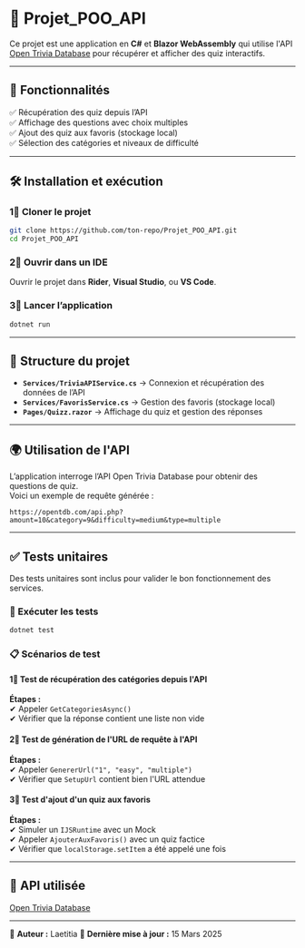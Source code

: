 # 📌 Projet_POO_API  

Ce projet est une application en **C#** et **Blazor WebAssembly** qui utilise l'API [Open Trivia Database](https://opentdb.com/) pour récupérer et afficher des quiz interactifs.  

---

## 🚀 Fonctionnalités  

✅ Récupération des quiz depuis l’API  
✅ Affichage des questions avec choix multiples  
✅ Ajout des quiz aux favoris (stockage local)  
✅ Sélection des catégories et niveaux de difficulté  

---

## 🛠️ Installation et exécution  

### 1⃣ Cloner le projet  
```bash  
git clone https://github.com/ton-repo/Projet_POO_API.git  
cd Projet_POO_API  
```

### 2⃣ Ouvrir dans un IDE  
Ouvrir le projet dans **Rider**, **Visual Studio**, ou **VS Code**.  

### 3⃣ Lancer l’application  
```bash  
dotnet run  
```

---

## 📂 Structure du projet  

- **`Services/TriviaAPIService.cs`** → Connexion et récupération des données de l’API  
- **`Services/FavorisService.cs`** → Gestion des favoris (stockage local)  
- **`Pages/Quizz.razor`** → Affichage du quiz et gestion des réponses  

---

## 🌍 Utilisation de l'API  

L’application interroge l’API Open Trivia Database pour obtenir des questions de quiz.  
Voici un exemple de requête générée :  
```
https://opentdb.com/api.php?amount=10&category=9&difficulty=medium&type=multiple
```

---

## ✅ Tests unitaires  

Des tests unitaires sont inclus pour valider le bon fonctionnement des services.  

### 📌 Exécuter les tests  
```bash  
dotnet test  
```

### 📋 Scénarios de test  

#### 1⃣ Test de récupération des catégories depuis l'API  
**Étapes :**  
✔ Appeler `GetCategoriesAsync()`  
✔ Vérifier que la réponse contient une liste non vide  

#### 2⃣ Test de génération de l'URL de requête à l'API  
**Étapes :**  
✔ Appeler `GenererUrl("1", "easy", "multiple")`  
✔ Vérifier que `SetupUrl` contient bien l'URL attendue  

#### 3⃣ Test d'ajout d'un quiz aux favoris  
**Étapes :**  
✔ Simuler un `IJSRuntime` avec un Mock  
✔ Appeler `AjouterAuxFavoris()` avec un quiz factice  
✔ Vérifier que `localStorage.setItem` a été appelé une fois  

---

## 🔗 API utilisée  
[Open Trivia Database](https://opentdb.com/)  

---

📝 **Auteur :** Laetitia 
📅 **Dernière mise à jour :** 15 Mars 2025  

